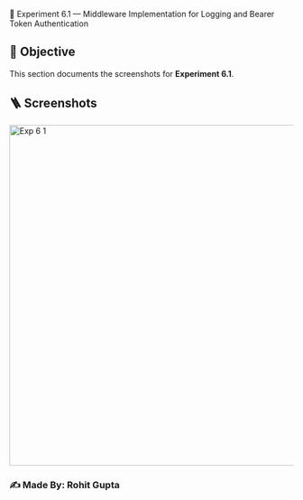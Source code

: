 📘 Experiment 6.1 — Middleware Implementation for Logging and Bearer Token Authentication

## 🧩 Objective

This section documents the screenshots for **Experiment 6.1**.

## 🪜 Screenshots


<img width="795" height="603" alt="Exp 6 1" src="https://github.com/user-attachments/assets/e4f7fe27-de66-4718-956d-46c6cb6559db" />


### ✍️ Made By: **Rohit Gupta**
